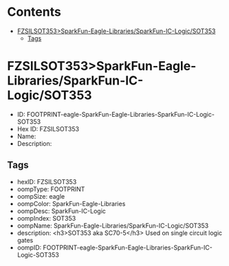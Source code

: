 



Contents
========

* [FZSILSOT353>SparkFun-Eagle-Libraries/SparkFun-IC-Logic/SOT353](#fzsilsot353sparkfun-eagle-librariessparkfun-ic-logicsot353)
	* [Tags](#tags)

# FZSILSOT353>SparkFun-Eagle-Libraries/SparkFun-IC-Logic/SOT353

- ID: FOOTPRINT-eagle-SparkFun-Eagle-Libraries-SparkFun-IC-Logic-SOT353
- Hex ID: FZSILSOT353
- Name: 
- Description: 

## Tags

- hexID: FZSILSOT353
- oompType: FOOTPRINT
- oompSize: eagle
- oompColor: SparkFun-Eagle-Libraries
- oompDesc: SparkFun-IC-Logic
- oompIndex: SOT353
- oompName: SparkFun-Eagle-Libraries/SparkFun-IC-Logic/SOT353
- description: &lt;h3&gt;SOT353 aka SC70-5&lt;/h3&gt;
Used on single circuit logic gates
- oompID: FOOTPRINT-eagle-SparkFun-Eagle-Libraries-SparkFun-IC-Logic-SOT353
